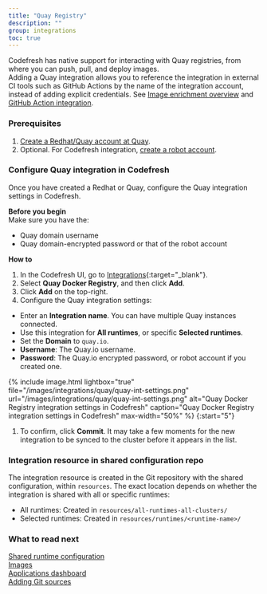 ```yaml
---
title: "Quay Registry"
description: ""
group: integrations
toc: true
---
```


Codefresh has native support for interacting with Quay registries, from where you can push, pull, and deploy images.  
Adding a Quay integration allows you to reference the integration in external CI tools such as GitHub Actions by the name of the integration account, instead of adding explicit credentials. See [Image enrichment overview]({{site.baseurl}}/docs/integrations/image-enrichment-overview/) and [GitHub Action integration]({{site.baseurl}}/docs/integrations/github-actions/).


### Prerequisites

1. [Create a Redhat/Quay account at Quay](https://quay.io/).
1. Optional. For Codefresh integration, [create a robot account](https://docs.quay.io/glossary/robot-accounts.html).

### Configure Quay integration in Codefresh
Once you have created a Redhat or Quay, configure the Quay integration settings in Codefresh.  

**Before you begin**  
Make sure you have the:  
* Quay domain username
* Quay domain-encrypted password or that of the robot account

**How to**  
1. In the Codefresh UI, go to [Integrations](https://g.codefresh.io/2.0/account-settings/integrations){:target="\_blank"}. 
1. Select **Quay Docker Registry**, and then click **Add**.
1. Click **Add** on the top-right. 
1. Configure the Quay integration settings:
  * Enter an **Integration name**. You can have multiple Quay instances connected.
  * Use this integration for **All runtimes**, or specific **Selected runtimes**.
  * Set the **Domain** to `quay.io`.
  * **Username**: The Quay.io username.
  * **Password**: The Quay.io encrypted password, or robot account if you created one.

 {% include image.html 
 lightbox="true" 
 file="/images/integrations/quay/quay-int-settings.png" 
  url="/images/integrations/quay/quay-int-settings.png"
  alt="Quay Docker Registry integration settings in Codefresh"
  caption="Quay Docker Registry integration settings in Codefresh"
  max-width="50%"
  %}
{:start="5"}
1. To confirm, click **Commit**.
  It may take a few moments for the new integration to be synced to the cluster before it appears in the list.

### Integration resource in shared configuration repo
The integration resource is created in the Git repository with the shared configuration, within `resources`. The exact location depends on whether the integration is shared with all or specific runtimes:  

* All runtimes: Created in `resources/all-runtimes-all-clusters/`
* Selected runtimes: Created in `resources/runtimes/<runtime-name>/`

### What to read next  
[Shared runtime configuration]({{site.baseurl}}/docs/reference/shared-configuration/)  
[Images]({{site.baseurl}}/docs/pipelines/images/)  
[Applications dashboard]({{site.baseurl}}/docs/deployment/applications-dashboard/)    
[Adding Git sources]({{site.baseurl}}/docs/runtime/git-sources/)  
